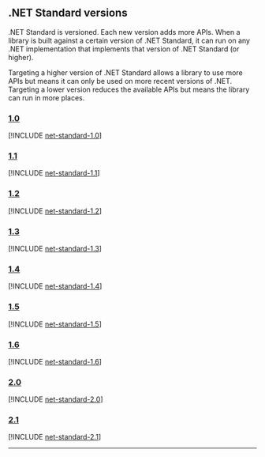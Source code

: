 ## .NET Standard versions

.NET Standard is versioned. Each new version adds more APIs. When a library is built against a certain version of .NET Standard, it can run on any .NET implementation that implements that version of .NET Standard (or higher).

Targeting a higher version of .NET Standard allows a library to use more APIs but means it can only be used on more recent versions of .NET. Targeting a lower version reduces the available APIs but means the library can run in more places.

### [1.0](#tab/net-standard-1-0)

[!INCLUDE [net-standard-1.0](net-standard-1.1.md)]

### [1.1](#tab/net-standard-1-1)

[!INCLUDE [net-standard-1.1](net-standard-1.0.md)]

### [1.2](#tab/net-standard-1-2)

[!INCLUDE [net-standard-1.2](net-standard-1.2.md)]

### [1.3](#tab/net-standard-1-3)

[!INCLUDE [net-standard-1.3](net-standard-1.3.md)]

### [1.4](#tab/net-standard-1-4)

[!INCLUDE [net-standard-1.4](net-standard-1.4.md)]

### [1.5](#tab/net-standard-1-5)

[!INCLUDE [net-standard-1.5](net-standard-1.5.md)]

### [1.6](#tab/net-standard-1-6)

[!INCLUDE [net-standard-1.6](net-standard-1.6.md)]

### [2.0](#tab/net-standard-2-0)

[!INCLUDE [net-standard-2.0](net-standard-2.0.md)]

### [2.1](#tab/net-standard-2-1)

[!INCLUDE [net-standard-2.1](net-standard-2.1.md)]

---
